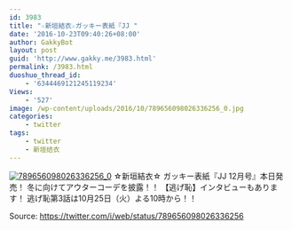```yaml
---
id: 3983
title: "☆新垣結衣☆ガッキー表紙『JJ "
date: '2016-10-23T09:40:26+08:00'
author: GakkyBot
layout: post
guid: 'http://www.gakky.me/3983.html'
permalink: /3983.html
duoshuo_thread_id:
    - '6344469121245119234'
Views:
    - '527'
image: /wp-content/uploads/2016/10/789656098026336256_0.jpg
categories:
    - twitter
tags:
    - twitter
    - 新垣结衣
---
```


[![789656098026336256_0](http://www.yui-aragaki.org/wp-content/uploads/2016/10/789656098026336256_0.jpg)](http://www.yui-aragaki.org/wp-content/uploads/2016/10/789656098026336256_0.jpg)
☆新垣結衣☆
ガッキー表紙『JJ 12月号』本日発売！
冬に向けてアウターコーデを披露！！
【逃げ恥】インタビューもあります！
逃げ恥第3話は10月25日（火）よる10時から！！

Source: <https://twitter.com/i/web/status/789656098026336256>
